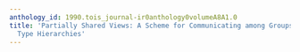 ```yaml
---
anthology_id: 1990.tois_journal-ir0anthology0volumeA8A1.0
title: 'Partially Shared Views: A Scheme for Communicating among Groups that Use Different
  Type Hierarchies'
---
```

